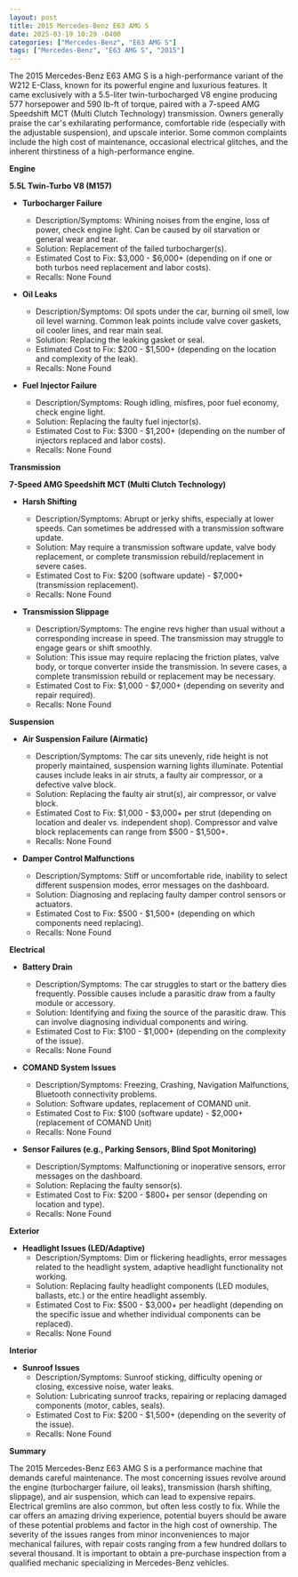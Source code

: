 ```yaml
---
layout: post
title: 2015 Mercedes-Benz E63 AMG S
date: 2025-03-19 10:29 -0400
categories: ["Mercedes-Benz", "E63 AMG S"]
tags: ["Mercedes-Benz", "E63 AMG S", "2015"]
---
```

The 2015 Mercedes-Benz E63 AMG S is a high-performance variant of the W212 E-Class, known for its powerful engine and luxurious features. It came exclusively with a 5.5-liter twin-turbocharged V8 engine producing 577 horsepower and 590 lb-ft of torque, paired with a 7-speed AMG Speedshift MCT (Multi Clutch Technology) transmission. Owners generally praise the car's exhilarating performance, comfortable ride (especially with the adjustable suspension), and upscale interior. Some common complaints include the high cost of maintenance, occasional electrical glitches, and the inherent thirstiness of a high-performance engine.

**Engine**

**5.5L Twin-Turbo V8 (M157)**

*   **Turbocharger Failure**
    *   Description/Symptoms: Whining noises from the engine, loss of power, check engine light. Can be caused by oil starvation or general wear and tear.
    *   Solution: Replacement of the failed turbocharger(s).
    *   Estimated Cost to Fix: $3,000 - $6,000+ (depending on if one or both turbos need replacement and labor costs).
    *   Recalls: None Found

*   **Oil Leaks**
    *   Description/Symptoms: Oil spots under the car, burning oil smell, low oil level warning. Common leak points include valve cover gaskets, oil cooler lines, and rear main seal.
    *   Solution: Replacing the leaking gasket or seal.
    *   Estimated Cost to Fix: $200 - $1,500+ (depending on the location and complexity of the leak).
    *   Recalls: None Found

* **Fuel Injector Failure**
    * Description/Symptoms: Rough idling, misfires, poor fuel economy, check engine light.
    * Solution: Replacing the faulty fuel injector(s).
    * Estimated Cost to Fix: $300 - $1,200+ (depending on the number of injectors replaced and labor costs).
    * Recalls: None Found

**Transmission**

**7-Speed AMG Speedshift MCT (Multi Clutch Technology)**

*   **Harsh Shifting**
    *   Description/Symptoms: Abrupt or jerky shifts, especially at lower speeds. Can sometimes be addressed with a transmission software update.
    *   Solution: May require a transmission software update, valve body replacement, or complete transmission rebuild/replacement in severe cases.
    *   Estimated Cost to Fix: $200 (software update) - $7,000+ (transmission replacement).
    *   Recalls: None Found

* **Transmission Slippage**
    * Description/Symptoms: The engine revs higher than usual without a corresponding increase in speed. The transmission may struggle to engage gears or shift smoothly.
    * Solution: This issue may require replacing the friction plates, valve body, or torque converter inside the transmission. In severe cases, a complete transmission rebuild or replacement may be necessary.
    * Estimated Cost to Fix: $1,000 - $7,000+ (depending on severity and repair required).
    * Recalls: None Found

**Suspension**

*   **Air Suspension Failure (Airmatic)**
    *   Description/Symptoms: The car sits unevenly, ride height is not properly maintained, suspension warning lights illuminate. Potential causes include leaks in air struts, a faulty air compressor, or a defective valve block.
    *   Solution: Replacing the faulty air strut(s), air compressor, or valve block.
    *   Estimated Cost to Fix: $1,000 - $3,000+ per strut (depending on location and dealer vs. independent shop). Compressor and valve block replacements can range from $500 - $1,500+.
    *   Recalls: None Found

*   **Damper Control Malfunctions**
    *   Description/Symptoms: Stiff or uncomfortable ride, inability to select different suspension modes, error messages on the dashboard.
    *   Solution: Diagnosing and replacing faulty damper control sensors or actuators.
    *   Estimated Cost to Fix: $500 - $1,500+ (depending on which components need replacing).
    *   Recalls: None Found

**Electrical**

*   **Battery Drain**
    *   Description/Symptoms: The car struggles to start or the battery dies frequently. Possible causes include a parasitic draw from a faulty module or accessory.
    *   Solution: Identifying and fixing the source of the parasitic draw. This can involve diagnosing individual components and wiring.
    *   Estimated Cost to Fix: $100 - $1,000+ (depending on the complexity of the issue).
    *   Recalls: None Found

*   **COMAND System Issues**
    *   Description/Symptoms: Freezing, Crashing, Navigation Malfunctions, Bluetooth connectivity problems.
    *   Solution: Software updates, replacement of COMAND unit.
    *   Estimated Cost to Fix: $100 (software update) - $2,000+ (replacement of COMAND Unit)
    *   Recalls: None Found

*   **Sensor Failures (e.g., Parking Sensors, Blind Spot Monitoring)**
    *   Description/Symptoms: Malfunctioning or inoperative sensors, error messages on the dashboard.
    *   Solution: Replacing the faulty sensor(s).
    *   Estimated Cost to Fix: $200 - $800+ per sensor (depending on location and type).
    *   Recalls: None Found

**Exterior**

*   **Headlight Issues (LED/Adaptive)**
    *   Description/Symptoms: Dim or flickering headlights, error messages related to the headlight system, adaptive headlight functionality not working.
    *   Solution: Replacing faulty headlight components (LED modules, ballasts, etc.) or the entire headlight assembly.
    *   Estimated Cost to Fix: $500 - $3,000+ per headlight (depending on the specific issue and whether individual components can be replaced).
    *   Recalls: None Found

**Interior**

*   **Sunroof Issues**
    *   Description/Symptoms: Sunroof sticking, difficulty opening or closing, excessive noise, water leaks.
    *   Solution: Lubricating sunroof tracks, repairing or replacing damaged components (motor, cables, seals).
    *   Estimated Cost to Fix: $200 - $1,500+ (depending on the severity of the issue).
    *   Recalls: None Found

**Summary**

The 2015 Mercedes-Benz E63 AMG S is a performance machine that demands careful maintenance. The most concerning issues revolve around the engine (turbocharger failure, oil leaks), transmission (harsh shifting, slippage), and air suspension, which can lead to expensive repairs. Electrical gremlins are also common, but often less costly to fix. While the car offers an amazing driving experience, potential buyers should be aware of these potential problems and factor in the high cost of ownership. The severity of the issues ranges from minor inconveniences to major mechanical failures, with repair costs ranging from a few hundred dollars to several thousand. It is important to obtain a pre-purchase inspection from a qualified mechanic specializing in Mercedes-Benz vehicles.

